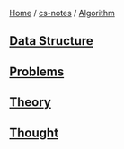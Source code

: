 [Home](https://mengxianbin.github.io) /
[cs-notes](https://mengxianbin.github.io/cs-notes/site) /
[Algorithm](https://mengxianbin.github.io/cs-notes/site/Algorithm)

## [Data Structure](https://mengxianbin.github.io/cs-notes/site/Algorithm/Data%20Structure/)

## [Problems](https://mengxianbin.github.io/cs-notes/site/Algorithm/Problems/)

## [Theory](https://mengxianbin.github.io/cs-notes/site/Algorithm/Theory/)

## [Thought](https://mengxianbin.github.io/cs-notes/site/Algorithm/Thought/)

